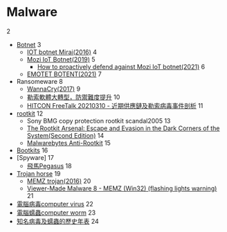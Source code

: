 
# Malware
2
- [Botnet](https://en.wikipedia.org/wiki/Botnet)
3
  - [IOT botnet Mirai(2016)](https://en.wikipedia.org/wiki/Mirai_(malware))
4
  - [Mozi IoT Botnet(2019)]()
5
    - [How to proactively defend against Mozi IoT botnet(2021)](https://www.microsoft.com/security/blog/2021/08/19/how-to-proactively-defend-against-mozi-iot-botnet/) 
6
  - [EMOTET BOTENT(2021)](https://www.europol.europa.eu/newsroom/news/world%E2%80%99s-most-dangerous-malware-emotet-disrupted-through-global-action)
7
- Ransomeware 
8
  - [WannaCry(2017)]()
9
  - [勒索軟體大轉型，防禦難度提升](https://www.ithome.com.tw/news/143458)
10
  - [HITCON FreeTalk 20210310 - 近期供應鏈及勒索病毒事件剖析](https://www.youtube.com/watch?v=lRdRxliyrxQ)
11
- [rootkit]()
12
  - Sony BMG copy protection rootkit scandal2005 
13
  - [The Rootkit Arsenal: Escape and Evasion in the Dark Corners of the System(Second Edition)](https://www.jblearning.com/catalog/productdetails/9781449626365)
14
  - [Malwarebytes Anti-Rootkit](https://www.malwarebytes.com/antirootkit)
15
- [Bootkits]()
16
- [Spyware]
17
  - [飛馬Pegasus](https://en.wikipedia.org/wiki/Pegasus_(spyware)) 
18
- [Trojan horse](https://en.wikipedia.org/wiki/Trojan_horse_(computing))
19
  - [MEMZ trojan(2016)](https://en.wikipedia.org/wiki/MEMZ)
20
  - [Viewer-Made Malware 8 - MEMZ (Win32) (flashing lights warning)](https://www.youtube.com/watch?v=I-jdSgjtUPk)
21
- [電腦病毒computer virus](https://en.wikipedia.org/wiki/Computer_virus)
22
- [電腦蠕蟲computer worm](https://en.wikipedia.org/wiki/Computer_worm)
23
- [知名病毒及蠕蟲的歷史年表](https://en.wikipedia.org/wiki/Timeline_of_computer_viruses_and_worms)
24

